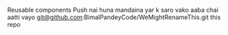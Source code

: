 Reusable components
Push nai huna mandaina yar k saro vako
aaba chai aatti vayo
git@github.com:BimalPandeyCode/WeMightRenameThis.git
this repo

